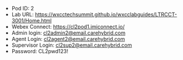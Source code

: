  - Pod ID: 2
 - Lab URL: https://wxcctechsummit.github.io/wxcclabguides/LTRCCT-3001/Home.html
 - Webex Connect: https://cl2pod1.imiconnect.io/
 - Admin login: cl2admin2@email.carehybrid.com
 - Agent Login: cl2agent2@email.carehybrid.com
 - Supervisor Login: cl2sup2@email.carehybrid.com
 - Password: CL2pwd123!


